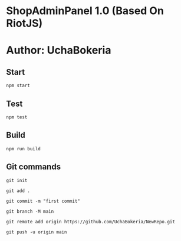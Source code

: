# ShopAdminPanel 1.0 (Based On RiotJS)
# Author: UchaBokeria

## Start

```
npm start
```

## Test

```
npm test
```

## Build

```
npm run build
```

## Git commands
```
git init
```

```
git add .
```

```
git commit -m "first commit"
```

```
git branch -M main
```

```
git remote add origin https://github.com/UchaBokeria/NewRepo.git
```

```
git push -u origin main
```